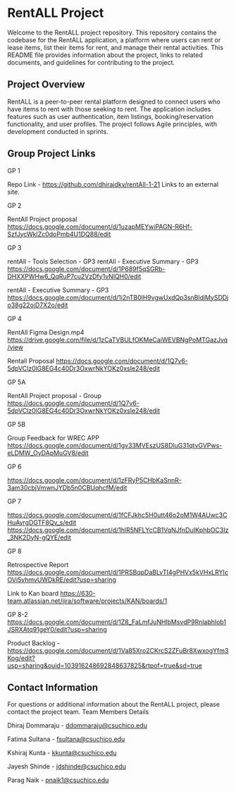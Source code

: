 # RentALL Project
Welcome to the RentALL project repository. This repository contains the codebase for the RentALL application, a platform where users can rent or lease items, list their items for rent, and manage their rental activities. This README file provides information about the project, links to related documents, and guidelines for contributing to the project.

## Project Overview
RentALL is a peer-to-peer rental platform designed to connect users who have items to rent with those seeking to rent. The application includes features such as user authentication, item listings, booking/reservation functionality, and user profiles. The project follows Agile principles, with development conducted in sprints.

## Group Project Links 
GP 1

Repo Link - https://github.com/dhirajdkv/rentAll-1-21
Links to an external site.

GP 2

RentAll Project proposal
https://docs.google.com/document/d/1uzapMEYwiPAGN-R6Hf-SzfJycWkIZc0doPmb4U1DQ88/edit

GP 3

rentAll - Tools Selection - GP3 rentAll - Executive Summary - GP3
https://docs.google.com/document/d/1P689f5qSGRb-DHXXPWHw6_QqRuP7cu2VzDfy1vNlQH0/edit

rentAll - Executive Summary - GP3
https://docs.google.com/document/d/1i2nTB0lH9vgwUxdQp3snBldjMySDDjo38g22oiD7X2o/edit

GP 4

RentAll Figma Design.mp4
https://drive.google.com/file/d/1zCaTVBULfOKMeCaiWEVBNgPoMTGazJvq/view

Rentall Proposal
https://docs.google.com/document/d/1Q7v6-5dpVClz0lG8EG4c40Dr3OxwrNkYOKz0xsIe248/edit

GP 5A

RentAll Project proposal - Group
https://docs.google.com/document/d/1Q7v6-5dpVClz0lG8EG4c40Dr3OxwrNkYOKz0xsIe248/edit

GP 5B

Group Feedback for WREC APP
https://docs.google.com/document/d/1gv33MVEszUS8DluG31qtvGVPws-eLDMW_OyDApMuGV8/edit

GP 6

https://docs.google.com/document/d/1zFRyP5CHbKaSnnR-3am30cbjVmwnJYDb5n0CBUqhcfM/edit

GP 7

https://docs.google.com/document/d/1fCFJkhc5H0utt46o2oM1W4AUwc3CHuAyrgDGTF8Qv_s/edit
https://docs.google.com/document/d/1hlR5NFLYcCB1VqNJfnDuIKphbOC3Iz_3NK2DyN-gQYE/edit

GP 8

Retrospective Report
https://docs.google.com/document/d/1PRSBqpDaBLvTI4gPHVx5kVHxLRYIcOVi5vhmvUWDkRE/edit?usp=sharing

Link to Kan board
https://630-team.atlassian.net/jira/software/projects/KAN/boards/1

GP 8-2
https://docs.google.com/document/d/1Z8_FaLmfJuNHlbMsvdP9Rnlabhlob1JSRXAtq91geY0/edit?usp=sharing

Product Backlog - https://docs.google.com/document/d/1Va85Xro2CKrcS2ZFuBr8XwxogYfm3Kog/edit?usp=sharing&ouid=103916248692848637825&rtpof=true&sd=true
## Contact Information
For questions or additional information about the RentALL project, please contact the project team.
Team Members Details


Dhiraj Dommaraju - ddommaraju@csuchico.edu

Fatima Sultana - fsultana@csuchico.edu

Kshiraj Kunta - kkunta@csuchico.edu

Jayesh Shinde - jdshinde@csuchico.edu

Parag Naik - pnaik1@csuchico.edu
